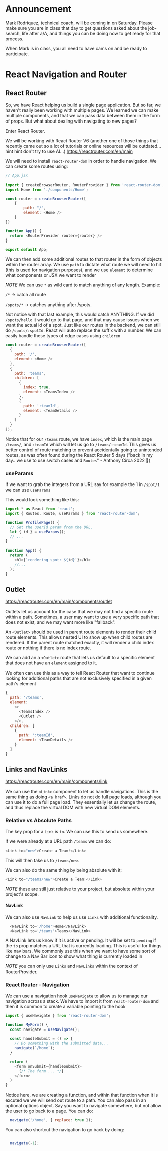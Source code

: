 # Announcement

Mark Rodriquez, technical coach, will be coming in on Saturday.
Please make sure you are in class that day to get questions asked about the job-search, life after a/A, and things you can be doing now to get ready for that process.

When Mark is in class, you all need to have cams on and be ready to participate.


# React Navigation and Router

## React Router
So, we have React helping us build a single page application. But so far, we haven't really been working with multiple pages. We learned we can make multiple components, and that we can pass data between them in the form of props. But what about dealing with navigating to new pages?

Enter React Router.

We will be working with React Router V6  (another one of those things that recently came out so a lot of tutorials or online resources will be outdated... hint hint don't try to use AI...)
https://reactrouter.com/en/main

We will need to install `react-router-dom` in order to handle navigation. We can create some routes using:


```js
// App.jsx

import { createBrowserRouter, RouterProvider } from 'react-router-dom';
import Home from './components/Home';

const router = createBrowserRouter([
    {
        path: "/",
        element: <Home />
    }
])

function App() {
  return <RouterProvider router={router} />
}

export default App;
```

We can then add some additional routes to that router in the form of objects within the router array.
We use `path` to dictate what route we will need to hit (this is used for navigation purposes), and we use `element` to determine what components or JSX we want to render

*NOTE* We can use `*` as wild card to match anything of any length. Example:

`/*` -> catch all route

`/spots/*` -> catches anything after /spots.

Not notice with that last example, this would catch ANYTHING. If we did `/spots/hello` it would go to that page, and that may cause issues when we want the actual id of a spot. Just like our routes in the backend, we can still do `/spots/:spotId`. React will auto replace the suffix with a number. We can easily handle these types of edge cases using `children`


```js
const router = createBrowserRouter([
  {
    path: '/',
    element: <Home />
  },
  {
    path: 'teams',
    children: [
      {
        index: true,
        element: <TeamsIndex />
      },
      {
        path: ':teamId',
        element: <TeamDetails />
      }
    ]
  }
]);

```

Notice that for our `/teams` route, we have `index`, which is the main page `/teams/`, and `:teamId` which will let us go to `/teams/:teamId`. This gives us better control of route matching to prevent accidentally going to unintended routes, as was often found during the React Router 5 days ("back in my day.. we use to use switch cases and `Routes`" - Anthony Circa 2022 👴)



### useParams

If we want to grab the integers from a URL say for example the 1 in `/spot/1` we can use `useParams`

This would look something like this:

```js
import * as React from 'react';
import { Routes, Route, useParams } from 'react-router-dom';

function ProfilePage() {
  // Get the userId param from the URL.
  let { id } = useParams();
  // ...
}

function App() {
  return (
    <h1>{`rendering spot: ${id}`}</h1>
    //...
  );
}
```


## Outlet

https://reactrouter.com/en/main/components/outlet

Outlets let us account for the case that we may not find a specific route within a path. Sometimes, a user may want to use a very specific path that does not exist, and we may want more like "fallback".

An `<Outlet>` should be used in parent route elements to render their child route elements. This allows nested UI to show up when child routes are rendered. If the parent route matched exactly, it will render a child index route or nothing if there is no index route.

We can add an a `<Outlet>` route that lets us default to a specific element that does not have an `element` assigned to it.

We often can use this as a way to tell React Router that want to continue looking for additional paths that are not exclusively specified in a given path's element

```js
{
  path: '/teams',
  element:
    <>
      <TeamsIndex />
      <Outlet />
    </>,
  children: [
    {
      path: ':teamId',
      element: <TeamDetails />
    }
  ]
}

```


## Links and NavLinks

https://reactrouter.com/en/main/components/link

We can use the `<Link>` component to let us handle navigations. This is the same thing as doing `<a href>`. Links do not do full page loads, although you can use it to do a full page load. They essentially let us change the route, and thus replace the virtual DOM with new virtual DOM elements.

### Relative vs Absolute Paths

The key prop for a `Link` is `to`. We can use this to send us somewhere.

If we were already at a URL path `/teams` we can do:
```js
<Link to="new">Create a Team!</Link>
```

This will then take us to `/teams/new`.

We can also do the same thing by being absolute with it;

```js
<Link to="/teams/new">Create a Team!</Link>
```

*NOTE* these are still just relative to your project, but absolute within your project's scope.

#### NavLink

We can also use `NavLink` to help us use `Links` with additional functionality.

```js
  <NavLink to='/home'>Home</NavLink>
  <NavLink to='/teams'>Teams</NavLink>
```

A NavLink lets us know if it is active or pending. It will be set to `pending` if the `to` prop matches a URL that is currently loading. This is useful for things like nav bars. We commonly use this when we want to have some sort of change to a Nav Bar icon to show what thing is currently loaded in

*NOTE* you can only use `Links` and `NavLinks` within the context of RouterProvider.


### React Router - Navigation

We can use a navigation hook `useNavigate` to allow us to manage our navigation across a stack. We have to import it from `react-router-dom` and then it is common to create a variable pointing to the hook


```js
import { useNavigate } from 'react-router-dom';

function MyForm() {
  const navigate = useNavigate();

  const handleSubmit = () => {
    // Do something with the submitted data...
    navigate(`/home`);
  }

  return (
    <form onSubmit={handleSubmit}>
      {/* The form ... */}
    </form>
  )
}
```


Notice here, we are creating a function, and within that function when it is excuted we we will send out route to a path. You can also pass in an optional options object. Say you want to navigate somewhere, but not allow the user to go back to a page. You can do:

```js
  navigate('/home', { replace: true });
```

You can also shortcut the navigation to go back by doing:

```js

  navigate(-1);
```
